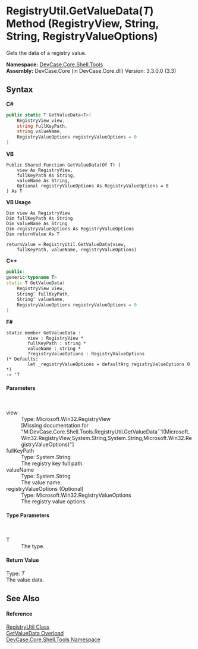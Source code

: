 # RegistryUtil.GetValueData(*T*) Method (RegistryView, String, String, RegistryValueOptions)
 

Gets the data of a registry value.

**Namespace:**&nbsp;<a href="N_DevCase_Core_Shell_Tools">DevCase.Core.Shell.Tools</a><br />**Assembly:**&nbsp;DevCase.Core (in DevCase.Core.dll) Version: 3.3.0.0 (3.3)

## Syntax

**C#**<br />
``` C#
public static T GetValueData<T>(
	RegistryView view,
	string fullKeyPath,
	string valueName,
	RegistryValueOptions registryValueOptions = 0
)

```

**VB**<br />
``` VB
Public Shared Function GetValueData(Of T) ( 
	view As RegistryView,
	fullKeyPath As String,
	valueName As String,
	Optional registryValueOptions As RegistryValueOptions = 0
) As T
```

**VB Usage**<br />
``` VB Usage
Dim view As RegistryView
Dim fullKeyPath As String
Dim valueName As String
Dim registryValueOptions As RegistryValueOptions
Dim returnValue As T

returnValue = RegistryUtil.GetValueData(view, 
	fullKeyPath, valueName, registryValueOptions)
```

**C++**<br />
``` C++
public:
generic<typename T>
static T GetValueData(
	RegistryView view, 
	String^ fullKeyPath, 
	String^ valueName, 
	RegistryValueOptions registryValueOptions = 0
)
```

**F#**<br />
``` F#
static member GetValueData : 
        view : RegistryView * 
        fullKeyPath : string * 
        valueName : string * 
        ?registryValueOptions : RegistryValueOptions 
(* Defaults:
        let _registryValueOptions = defaultArg registryValueOptions 0
*)
-> 'T 

```


#### Parameters
&nbsp;<dl><dt>view</dt><dd>Type: Microsoft.Win32.RegistryView<br />\[Missing <param name="view"/> documentation for "M:DevCase.Core.Shell.Tools.RegistryUtil.GetValueData``1(Microsoft.Win32.RegistryView,System.String,System.String,Microsoft.Win32.RegistryValueOptions)"\]</dd><dt>fullKeyPath</dt><dd>Type: System.String<br />The registry key full path.</dd><dt>valueName</dt><dd>Type: System.String<br />The value name.</dd><dt>registryValueOptions (Optional)</dt><dd>Type: Microsoft.Win32.RegistryValueOptions<br />The registry value options.</dd></dl>

#### Type Parameters
&nbsp;<dl><dt>T</dt><dd>The type.</dd></dl>

#### Return Value
Type: *T*<br />The value data.

## See Also


#### Reference
<a href="T_DevCase_Core_Shell_Tools_RegistryUtil">RegistryUtil Class</a><br /><a href="Overload_DevCase_Core_Shell_Tools_RegistryUtil_GetValueData">GetValueData Overload</a><br /><a href="N_DevCase_Core_Shell_Tools">DevCase.Core.Shell.Tools Namespace</a><br />